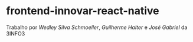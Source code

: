 # frontend-innovar-react-native

Trabalho por *Wedley Silva Schmoeller*, *Guilherme Halter* e *José Gabriel* da 3INFO3
